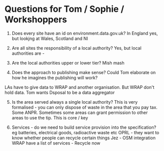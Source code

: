 # Questions for Tom / Sophie / Workshoppers

1. Does every site have an id on environment.data.gov.uk?
In England yes, but lookjng at Wales, Scotland and NI

2. Are all sites the responsibility of a local authority?
Yes, but local authorities are - 

3. Are the local authorities upper or lower tier?
Mish mash

4. Does the approach to publishing make sense? Could Tom elaborate on how he imagines the publishing will work?

LAs have to give data to WRAP and another organisation. But WRAP don't hold data. Tom wants Dsposal to be a data aggregator 


5. Is the area served always a single local authority?
This is very formalised - you can only dispose of waste in the area that you pay tax. Some ANPR. Sometimes some areas can grant permission to other areas to use the tip. This is core / key

6. Services - do we need to build service provision into the specification? eg batteries, electrical goods, radioactive waste etc
OPRL - they want to know whether people can recycle certain things
Jez - OSM integration
WRAP have a list of services - Recycle now